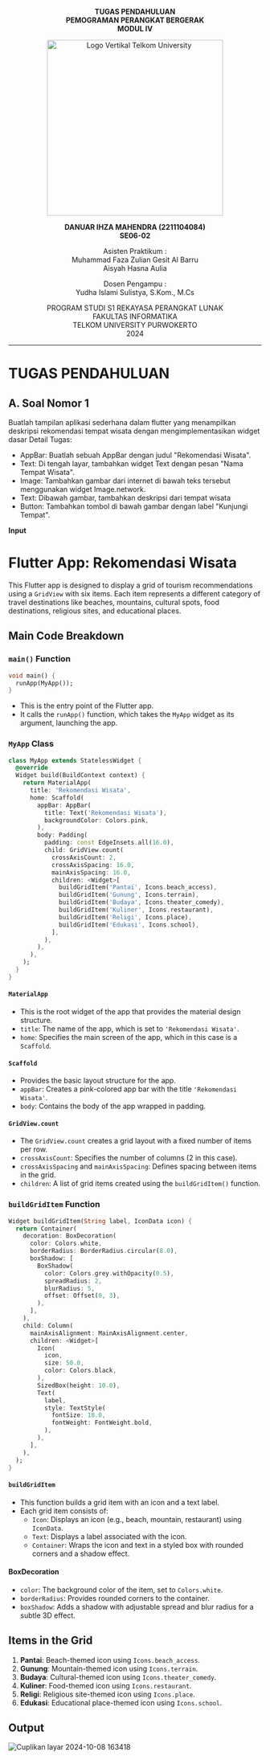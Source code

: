 <div align="center">

**TUGAS PENDAHULUAN** <br>
**PEMOGRAMAN PERANGKAT BERGERAK** <br>
**MODUL IV** <br>

<img src="https://github.com/user-attachments/assets/637271ab-0240-4561-a7a6-04cb1169f636" alt="Logo Vertikal Telkom University" width="350"/>

**DANUAR IHZA MAHENDRA (2211104084)**  
**SE06-02**

Asisten Praktikum :  
Muhammad Faza Zulian Gesit Al Barru  
Aisyah Hasna Aulia

Dosen Pengampu :  
Yudha Islami Sulistya, S.Kom., M.Cs

PROGRAM STUDI S1 REKAYASA PERANGKAT LUNAK  
FAKULTAS INFORMATIKA  
TELKOM UNIVERSITY PURWOKERTO  
2024

</div>

---
# TUGAS PENDAHULUAN

## A. Soal Nomor 1
Buatlah tampilan aplikasi sederhana dalam flutter yang menampilkan deskripsi rekomendasi tempat wisata dengan mengimplementasikan widget dasar
Detail Tugas:
* AppBar: Buatlah sebuah AppBar dengan judul "Rekomendasi Wisata".
* Text: Di tengah layar, tambahkan widget Text dengan pesan "Nama Tempat Wisata".
* Image: Tambahkan gambar dari internet di bawah teks tersebut menggunakan widget Image.network.
* Text: Dibawah gambar, tambahkan deskripsi dari tempat wisata
* Button: Tambahkan tombol di bawah gambar dengan label "Kunjungi Tempat".

**Input**


# Flutter App: Rekomendasi Wisata

This Flutter app is designed to display a grid of tourism recommendations using a `GridView` with six items. Each item represents a different category of travel destinations like beaches, mountains, cultural spots, food destinations, religious sites, and educational places.

## Main Code Breakdown

### `main()` Function
```dart
void main() {
  runApp(MyApp());
}
```
- This is the entry point of the Flutter app.
- It calls the `runApp()` function, which takes the `MyApp` widget as its argument, launching the app.

### `MyApp` Class
```dart
class MyApp extends StatelessWidget {
  @override
  Widget build(BuildContext context) {
    return MaterialApp(
      title: 'Rekomendasi Wisata',
      home: Scaffold(
        appBar: AppBar(
          title: Text('Rekomendasi Wisata'),
          backgroundColor: Colors.pink,
        ),
        body: Padding(
          padding: const EdgeInsets.all(16.0),
          child: GridView.count(
            crossAxisCount: 2, 
            crossAxisSpacing: 16.0, 
            mainAxisSpacing: 16.0, 
            children: <Widget>[
              buildGridItem('Pantai', Icons.beach_access),
              buildGridItem('Gunung', Icons.terrain),
              buildGridItem('Budaya', Icons.theater_comedy),
              buildGridItem('Kuliner', Icons.restaurant),
              buildGridItem('Religi', Icons.place),
              buildGridItem('Edukasi', Icons.school),
            ],
          ),
        ),
      ),
    );
  }
}
```

#### `MaterialApp`
- This is the root widget of the app that provides the material design structure.
- `title`: The name of the app, which is set to `'Rekomendasi Wisata'`.
- `home`: Specifies the main screen of the app, which in this case is a `Scaffold`.

#### `Scaffold`
- Provides the basic layout structure for the app.
- `appBar`: Creates a pink-colored app bar with the title `'Rekomendasi Wisata'`.
- `body`: Contains the body of the app wrapped in padding.

#### `GridView.count`
- The `GridView.count` creates a grid layout with a fixed number of items per row.
- `crossAxisCount`: Specifies the number of columns (2 in this case).
- `crossAxisSpacing` and `mainAxisSpacing`: Defines spacing between items in the grid.
- `children`: A list of grid items created using the `buildGridItem()` function.

### `buildGridItem` Function
```dart
Widget buildGridItem(String label, IconData icon) {
  return Container(
    decoration: BoxDecoration(
      color: Colors.white,
      borderRadius: BorderRadius.circular(8.0),
      boxShadow: [
        BoxShadow(
          color: Colors.grey.withOpacity(0.5),
          spreadRadius: 2,
          blurRadius: 5,
          offset: Offset(0, 3),
        ),
      ],
    ),
    child: Column(
      mainAxisAlignment: MainAxisAlignment.center,
      children: <Widget>[
        Icon(
          icon,
          size: 50.0,
          color: Colors.black,
        ),
        SizedBox(height: 10.0),
        Text(
          label,
          style: TextStyle(
            fontSize: 18.0,
            fontWeight: FontWeight.bold,
          ),
        ),
      ],
    ),
  );
}
```

#### `buildGridItem`
- This function builds a grid item with an icon and a text label.
- Each grid item consists of:
  - `Icon`: Displays an icon (e.g., beach, mountain, restaurant) using `IconData`.
  - `Text`: Displays a label associated with the icon.
  - `Container`: Wraps the icon and text in a styled box with rounded corners and a shadow effect.

#### BoxDecoration
- `color`: The background color of the item, set to `Colors.white`.
- `borderRadius`: Provides rounded corners to the container.
- `boxShadow`: Adds a shadow with adjustable spread and blur radius for a subtle 3D effect.

## Items in the Grid

1. **Pantai**: Beach-themed icon using `Icons.beach_access`.
2. **Gunung**: Mountain-themed icon using `Icons.terrain`.
3. **Budaya**: Cultural-themed icon using `Icons.theater_comedy`.
4. **Kuliner**: Food-themed icon using `Icons.restaurant`.
5. **Religi**: Religious site-themed icon using `Icons.place`.
6. **Edukasi**: Educational place-themed icon using `Icons.school`.

## Output

![Cuplikan layar 2024-10-08 163418](https://github.com/user-attachments/assets/997a2941-dc54-4e1d-ae0c-1b3516c6bab1)


